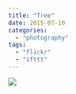 ```yaml
---
title: "Tree"
date: 2015-07-10
categories: 
  - "photography"
tags: 
  - "flickr"
  - "ifttt"
---
```


![](https://farm1.staticflickr.com/530/19588541251_7b22342ed8_b.jpg)
